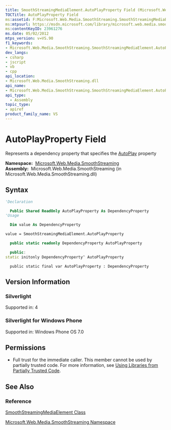 ```yaml
---
title: SmoothStreamingMediaElement.AutoPlayProperty Field (Microsoft.Web.Media.SmoothStreaming)
TOCTitle: AutoPlayProperty Field
ms:assetid: F:Microsoft.Web.Media.SmoothStreaming.SmoothStreamingMediaElement.AutoPlayProperty
ms:mtpsurl: https://msdn.microsoft.com/library/microsoft.web.media.smoothstreaming.smoothstreamingmediaelement.autoplayproperty(v=VS.90)
ms:contentKeyID: 23961276
ms.date: 05/02/2012
mtps_version: v=VS.90
f1_keywords:
- Microsoft.Web.Media.SmoothStreaming.SmoothStreamingMediaElement.AutoPlayProperty
dev_langs:
- csharp
- jscript
- vb
- cpp
api_location:
- Microsoft.Web.Media.SmoothStreaming.dll
api_name:
- Microsoft.Web.Media.SmoothStreaming.SmoothStreamingMediaElement.AutoPlayProperty
api_type:
  - Assembly
topic_type:
- apiref
product_family_name: VS
---
```


# AutoPlayProperty Field

Represents a dependency property that specifies the [AutoPlay](smoothstreamingmediaelement-autoplay-property-microsoft-web-media-smoothstreaming_1.md) property

**Namespace:**  [Microsoft.Web.Media.SmoothStreaming](microsoft-web-media-smoothstreaming-namespace_1.md)  
**Assembly:**  Microsoft.Web.Media.SmoothStreaming (in Microsoft.Web.Media.SmoothStreaming.dll)

## Syntax

```vb
'Declaration

  Public Shared ReadOnly AutoPlayProperty As DependencyProperty
'Usage

  Dim value As DependencyProperty

value = SmoothStreamingMediaElement.AutoPlayProperty
```

```csharp
  public static readonly DependencyProperty AutoPlayProperty
```

```cpp
  public:
static initonly DependencyProperty^ AutoPlayProperty
```

```jscript
  public static final var AutoPlayProperty : DependencyProperty
```

## Version Information

### Silverlight

Supported in: 4  

### Silverlight for Windows Phone

Supported in: Windows Phone OS 7.0  

## Permissions

  - Full trust for the immediate caller. This member cannot be used by partially trusted code. For more information, see [Using Libraries from Partially Trusted Code](https://msdn.microsoft.com/library/8skskf63).

## See Also

### Reference

[SmoothStreamingMediaElement Class](smoothstreamingmediaelement-class-microsoft-web-media-smoothstreaming_1.md)

[Microsoft.Web.Media.SmoothStreaming Namespace](microsoft-web-media-smoothstreaming-namespace_1.md)

